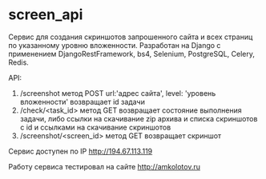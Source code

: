 # screen_api

Сервис для создания скриншотов запрошенного сайта и всех страниц по указанному уровню вложенности.
Разработан на Django с применением DjangoRestFramework, bs4, Selenium, PostgreSQL, Celery, Redis.

API:
1. /screenshot метод POST url:'адрес сайта', level: 'уровень вложенности' возвращает id задачи
2. /check/<task_id> метод GET возвращает состояние выполнения задачи, либо ссылки на скачивание zip архива и списка скриншотов с id и ссылками на скачивание скриншотов
3. /screenshot/<screen_id> метод GET возвращает скриншот

Сервис доступен по IP http://194.67.113.119

Работу сервиса тестировал на сайте http://amkolotov.ru
